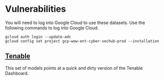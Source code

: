 # Vulnerabilities

You will need to log into Google Cloud to use these datasets.  Use the following
commands to log into Google Cloud.

```
gcloud auth login --update-adc
gcloud config set project gcp-wow-ent-cyber-sechub-prod --installation
```

## [Tenable](tenable)

This set of models points at a quick and dirty version of the Tenable Dashboard.
